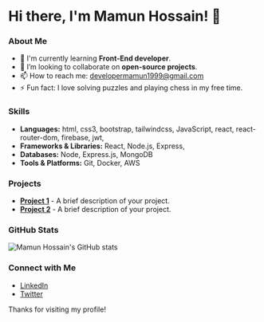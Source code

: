 # Hi there, I'm Mamun Hossain! 👋

### About Me

- 🌱 I'm currently learning **Front-End developer**.
- 👯 I’m looking to collaborate on **open-source projects**.
- 📫 How to reach me: [developermamun1999@gmail.com](developermamun1999@gmail.com)
- ⚡ Fun fact: I love solving puzzles and playing chess in my free time.

### Skills

- **Languages:** html, css3, bootstrap, tailwindcss, JavaScript, react, react-router-dom, firebase, jwt, 
- **Frameworks & Libraries:** React, Node.js, Express,
- **Databases:** Node, Express.js, MongoDB
- **Tools & Platforms:** Git, Docker, AWS

### Projects

- [**Project 1**](https://github.com/MamunHossain1999/project1) - A brief description of your project.
- [**Project 2**](https://github.com/MamunHossain1999/project2) - A brief description of your project.

### GitHub Stats

![Mamun Hossain's GitHub stats](https://github-readme-stats.vercel.app/api?username=MamunHossain1999&show_icons=true&theme=radical)

### Connect with Me

- [LinkedIn](https://www.linkedin.com/in/mamunhossain1999/)
- [Twitter](https://twitter.com/mamunhossain1999)

Thanks for visiting my profile!
